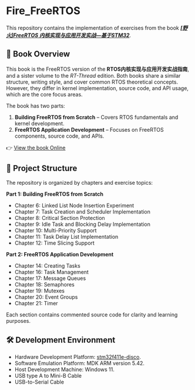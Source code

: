 # Fire_FreeRTOS

This repository contains the implementation of exercises from the book ***[[野火]FreeRTOS 内核实现与应用开发实战—基于STM32](https://doc.embedfire.com/rtos/freertos/zh/latest/index.html)***. 

## 📘 Book Overview
This book is the FreeRTOS version of the **RTOS内核实现与应用开发实战指南**, and a sister volume to the *RT-Thread* edition. Both books share a similar structure, writing style, and cover common RTOS theoretical concepts. However, they differ in kernel implementation, source code, and API usage, which are the core focus areas.

The book has two parts:

1. **Building FreeRTOS from Scratch** – Covers RTOS fundamentals and kernel development.
2. **FreeRTOS Application Development** – Focuses on FreeRTOS components, source code, and APIs.

👉 [View the book Online](https://doc.embedfire.com/rtos/freertos/zh/latest/index.html)

## 📂 Project Structure

The repository is organized by chapters and exercise topics:

**Part 1: Building FreeRTOS from Scratch**

* Chapter 6: Linked List Node Insertion Experiment
* Chapter 7: Task Creation and Scheduler Implementation
* Chapter 8: Critical Section Protection
* Chapter 9: Idle Task and Blocking Delay Implementation
* Chapter 10: Multi-Priority Support
* Chapter 11: Task Delay List Implementation
* Chapter 12: Time Slicing Support

**Part 2: FreeRTOS Application Development**

* Chapter 14: Creating Tasks
* Chapter 16: Task Management
* Chapter 17: Message Queues
* Chapter 18: Semaphores
* Chapter 19: Mutexes
* Chapter 20: Event Groups
* Chapter 21: Timer

Each section contains commented source code for clarity and learning purposes.

## 🛠️ Development Environment

- Hardware Development Platform: [stm32f411e-disco](https://www.st.com/en/evaluation-tools/32f411ediscovery.html).
- Software Emulation Platform: MDK ARM version 5.42.
- Host Development Machine: Windows 11.
- USB type A to Mini-B Cable
- USB-to-Serial Cable





